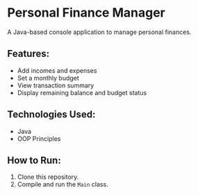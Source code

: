 # Personal Finance Manager

A Java-based console application to manage personal finances.

## Features:
- Add incomes and expenses
- Set a monthly budget
- View transaction summary
- Display remaining balance and budget status

## Technologies Used:
- Java
- OOP Principles

## How to Run:
1. Clone this repository.
2. Compile and run the `Main` class.
